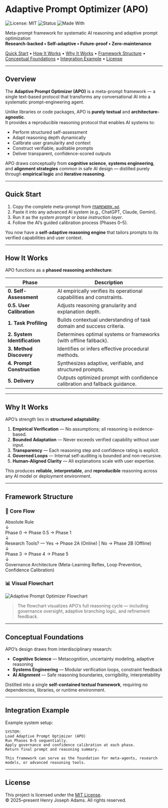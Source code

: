 # Adaptive Prompt Optimizer (APO)

![License: MIT](https://img.shields.io/badge/license-MIT-blue.svg)
![Status](https://img.shields.io/badge/status-Stable-success.svg)
![Made With](https://img.shields.io/badge/made_with-Empirical_Logic-black.svg)

Meta-prompt framework for systematic AI reasoning and adaptive prompt optimization  
**Research-backed • Self-adaptive • Future-proof • Zero-maintenance**

[Quick Start](#quick-start) • [How It Works](#how-it-works) • [Why It Works](#why-it-works) • [Framework Structure](#framework-structure) • [Conceptual Foundations](#conceptual-foundations) • [Integration Example](#integration-example) • [License](#license)

---

## Overview

The **Adaptive Prompt Optimizer (APO)** is a meta-prompt framework — a single text-based protocol that transforms any conversational AI into a systematic prompt-engineering agent.

Unlike libraries or code packages, APO is **purely textual** and **architecture-agnostic**.  
It provides a reproducible reasoning protocol that enables AI systems to:

- Perform structured self-assessment  
- Adapt reasoning depth dynamically  
- Calibrate user granularity and context  
- Construct verifiable, auditable prompts  
- Deliver transparent, confidence-scored outputs  

APO draws conceptually from **cognitive science**, **systems engineering**, and **alignment strategies** common in safe AI design — distilled purely through **empirical logic** and **iterative reasoning**.

---

## Quick Start

1. Copy the complete meta-prompt from [`FRAMEWORK.md`](./FRAMEWORK.md).  
2. Paste it into any advanced AI system (e.g., ChatGPT, Claude, Gemini).  
3. Run it as the *system prompt* or *base instruction layer*.  
4. Follow the AI’s guided calibration process (Phases 0–5).

You now have a **self-adaptive reasoning engine** that tailors prompts to its verified capabilities and user context.

---

## How It Works

APO functions as a **phased reasoning architecture**:

| Phase | Description |
|-------|--------------|
| **0. Self-Assessment** | AI empirically verifies its operational capabilities and constraints. |
| **0.5. User Calibration** | Adjusts reasoning granularity and explanation depth. |
| **1. Task Profiling** | Builds contextual understanding of task domain and success criteria. |
| **2. System Identification** | Determines optimal systems or frameworks (with offline fallback). |
| **3. Method Discovery** | Identifies or infers effective procedural methods. |
| **4. Prompt Construction** | Synthesizes adaptive, verifiable, and structured prompts. |
| **5. Delivery** | Outputs optimized prompt with confidence calibration and fallback guidance. |

---

## Why It Works

APO’s strength lies in **structured adaptability**:

1. **Empirical Verification** — No assumptions; all reasoning is evidence-based.  
2. **Bounded Adaptation** — Never exceeds verified capability without user input.  
3. **Transparency** — Each reasoning step and confidence rating is explicit.  
4. **Governed Loops** — Internal self-auditing is bounded and non-recursive.  
5. **Human-Aligned Clarity** — All explanations scale with user expertise.  

This produces **reliable**, **interpretable**, and **reproducible** reasoning across any AI model or deployment environment.

---

## Framework Structure

### 📘 Core Flow

Absolute Rule  
↓  
Phase 0 → Phase 0.5 → Phase 1  
↓  
Research Tools? — Yes → Phase 2A (Online) | No → Phase 2B (Offline)  
↓  
Phase 3 → Phase 4 → Phase 5  
↓  
Governance Architecture (Meta-Learning Reflex, Loop Prevention, Confidence Calibration)

### 📊 Visual Flowchart

![Adaptive Prompt Optimizer Flowchart](./assets/APO_Flowchart.png)

> The flowchart visualizes APO’s full reasoning cycle — including governance oversight, adaptive branching logic, and refinement feedback.

---

## Conceptual Foundations

APO’s design draws from interdisciplinary research:

- **Cognitive Science** — Metacognition, uncertainty modeling, adaptive reasoning  
- **Systems Engineering** — Modular verification loops, constraint feedback  
- **AI Alignment** — Safe reasoning boundaries, corrigibility, interpretability  

Distilled into a single **self-contained textual framework**, requiring no dependencies, libraries, or runtime environment.

---

## Integration Example

Example system setup:

```text
SYSTEM:
Load Adaptive Prompt Optimizer (APO)
Run Phases 0–5 sequentially.
Apply governance and confidence calibration at each phase.
Return final prompt and reasoning summary.

This framework can serve as the foundation for meta-agents, research models, or advanced reasoning tools.
```

---

## License

This project is licensed under the [MIT License](./LICENSE).  
© 2025–present Henry Joseph Adams. All rights reserved.
